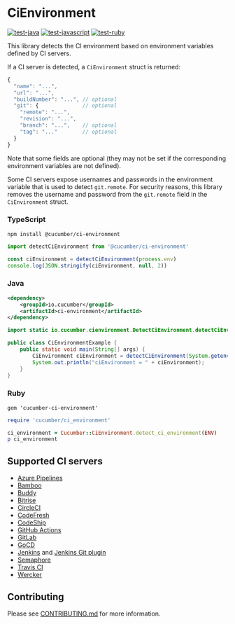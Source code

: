# CiEnvironment

[![test-java](https://github.com/cucumber/ci-environment/actions/workflows/test-java.yml/badge.svg)](https://github.com/cucumber/ci-environment/actions/workflows/test-java.yml)
[![test-javascript](https://github.com/cucumber/ci-environment/actions/workflows/test-javascript.yml/badge.svg)](https://github.com/cucumber/ci-environment/actions/workflows/test-javascript.yml)
[![test-ruby](https://github.com/cucumber/ci-environment/actions/workflows/test-ruby.yml/badge.svg)](https://github.com/cucumber/ci-environment/actions/workflows/test-ruby.yml)

This library detects the CI environment based on environment variables defined
by CI servers.

If a CI server is detected, a `CiEnvironment` struct is returned:

```javascript
{
  "name": "...",
  "url": "...",
  "buildNumber": "...", // optional
  "git": {              // optional
    "remote": "...",    
    "revision": "...",
    "branch": "...",    // optional
    "tag": "..."        // optional
  }
}
```

Note that some fields are optional (they may not be set if the corresponding environment
variables are not defined).

Some CI servers expose usernames and passwords in the environment variable
that is used to detect `git.remote`. For security reasons, this library removes
the username and password from the `git.remote` field in the `CiEnvironment` struct.

### TypeScript

```shell
npm install @cucumber/ci-environment
```

```typescript
import detectCiEnvironment from '@cucumber/ci-environment'

const ciEnvironment = detectCiEnvironment(process.env)
console.log(JSON.stringify(ciEnvironment, null, 2))
```

### Java

```xml
<dependency>
    <groupId>io.cucumber</groupId>
    <artifactId>ci-environment</artifactId>
</dependency>
```

```java
import static io.cucumber.cienvironment.DetectCiEnvironment.detectCiEnvironment;

public class CiEnvironmentExample {
    public static void main(String[] args) {
        CiEnvironment ciEnvironment = detectCiEnvironment(System.getenv());
        System.out.println("ciEnvironment = " + ciEnvironment);
    }
}
```

### Ruby

```Gemfile
gem 'cucumber-ci-environment'
```

```ruby
require 'cucumber/ci_environment'

ci_environment = Cucumber::CiEnvironment.detect_ci_environment(ENV)
p ci_environment
```

## Supported CI servers

* [Azure Pipelines](https://docs.microsoft.com/en-us/azure/devops/pipelines/build/variables?tabs=yaml&view=azure-devops#build-variables)
* [Bamboo](https://confluence.atlassian.com/bamboo/bamboo-variables-289277087.html)
* [Buddy](https://buddy.works/docs/pipelines/environment-variables#default-environment-variables)
* [Bitrise](https://devcenter.bitrise.io/builds/available-environment-variables/)
* [CircleCI](https://circleci.com/docs/2.0/env-vars/#built-in-environment-variables)
* [CodeFresh](https://codefresh.io/docs/docs/codefresh-yaml/variables/#system-provided-variables)
* [CodeShip](https://documentation.codeship.com/basic/builds-and-configuration/set-environment-variables/)
* [GitHub Actions](https://help.github.com/en/actions/configuring-and-managing-workflows/using-environment-variables)
* [GitLab](https://docs.gitlab.com/ee/ci/variables/predefined_variables.html)
* [GoCD](https://docs.gocd.org/current/faq/dev_use_current_revision_in_build.html)
* [Jenkins](https://www.jenkins.io/doc/book/pipeline/jenkinsfile/#using-environment-variables) and [Jenkins Git plugin](https://plugins.jenkins.io/git/#environment-variables)
* [Semaphore](https://docs.semaphoreci.com/ci-cd-environment/environment-variables/)
* [Travis CI](https://docs.travis-ci.com/user/environment-variables/#Default-Environment-Variables)
* [Wercker](https://devcenter.wercker.com/administration/environment-variables/available-env-vars/)

## Contributing

Please see [CONTRIBUTING.md](./CONTRIBUTING.md) for more information.
